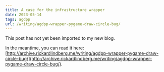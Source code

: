 ```yaml
---
title: A case for the infrastructure wrapper
date: 2023-05-14
tags: agdpp
url: /writing/agdpp-wrapper-pygame-draw-circle-bug/
---
```


This post has not yet been imported to my new blog.

In the meantime, you can read it here: [http://archive.rickardlindberg.me/writing/agdpp-wrapper-pygame-draw-circle-bug/](http://archive.rickardlindberg.me/writing/agdpp-wrapper-pygame-draw-circle-bug/).

